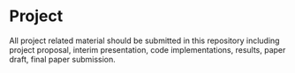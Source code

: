 # Project
All project related material should be submitted in this repository including project proposal, interim presentation, code implementations, results, paper draft, final paper submission.
